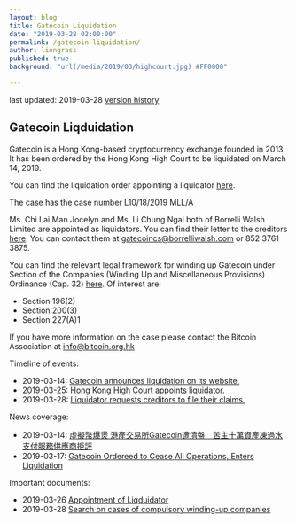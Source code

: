 ```yaml
---
layout: blog
title: Gatecoin Liquidation
date: "2019-03-28 02:00:00"
permalink: /gatecoin-liquidation/
author: liongrass
published: true
background: "url(/media/2019/03/highcourt.jpg) #FF0000"

---
```


last updated: 2019-03-28 [version history](https://github.com/bitcoinhk/bitcoinhk.github.io/commits/master/_posts/2018-03-28-gatecoin-liquidation.md)

## Gatecoin Liqduidation

Gatecoin is a Hong Kong-based cryptocurrency exchange founded in 2013. It has been ordered by the Hong Kong High Court to be liquidated on March 14, 2019.

You can find the liquidation order appointing a liquidator [here](/media/2019/03/2019-03-25_court_order.pdf).

The case has the case number L10/18/2019 MLL/A

Ms. Chi Lai Man Jocelyn and Ms. Li Chung Ngai both of Borrelli Walsh Limited are appointed as liquidators. You can find their letter to the creditors [here](/media/2019/03/2019-03-28_claims.pdf). You can contact them at [gatecoincs@borrelliwalsh.com](mailto:gatecoincs@borrelliwalsh.com) or 852 3761 3875.

You can find the relevant legal framework for winding up Gatecoin under Section of the Companies (Winding Up and Miscellaneous Provisions) Ordinance (Cap. 32) [here](https://www.elegislation.gov.hk/hk/cap32). Of interest are:

- Section 196(2)
- Section 200(3)
- Section 227(A)1

If you have more information on the case please contact the Bitcoin Association at [info@bitcoin.org.hk](mailto:info@bitcoin.org.hk)

Timeline of events:

- 2019-03-14: [Gatecoin announces liquidation on its website.](/media/2019/03/2019-03-17_gatecoin_announcement.png)
- 2019-03-25: [Hong Kong High Court appoints liquidator.](/media/2019/03/2019-03-25_court_order.pdf)
- 2019-03-28: [Liquidator requests creditors to file their claims.](/media/2019/03/2019-03-28_claims.pdf)

News coverage:

- 2019-03-14: [虛擬幣爆煲 港產交易所Gatecoin遭清盤　苦主十萬資產凍過水 支付服務供應商拒評](https://hk.finance.appledaily.com/finance/realtime/article/20190314/59367584)
- 2019-03-17: [Gatecoin Ordereed to Cease All Operations, Enters Liquidation](https://bitcoinist.com/gatecoin-ordered-to-cease-all-operations-enters-liquidation/)

Important documents:

- 2019-03-26 [Appointment of Liqduidator](/media/2019/03/2019-03-25_court_order.pdf)
- 2019-03-28 [Search on cases of compulsory winding-up companies](/media/2019/03/2019-03-28-search-on-cases-of-compulsory-winding-up-companies.pdf)
